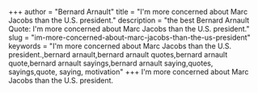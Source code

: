 +++
author = "Bernard Arnault"
title = "I'm more concerned about Marc Jacobs than the U.S. president."
description = "the best Bernard Arnault Quote: I'm more concerned about Marc Jacobs than the U.S. president."
slug = "im-more-concerned-about-marc-jacobs-than-the-us-president"
keywords = "I'm more concerned about Marc Jacobs than the U.S. president.,bernard arnault,bernard arnault quotes,bernard arnault quote,bernard arnault sayings,bernard arnault saying,quotes, sayings,quote, saying, motivation"
+++
I'm more concerned about Marc Jacobs than the U.S. president.
